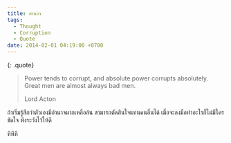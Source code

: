 ```yaml
---
title: อำนาจ
tags:
  - Thought
  - Corruption
  - Quote
date: 2014-02-01 04:19:00 +0700
---
```


{: .quote}
> Power tends to corrupt, and absolute power corrupts absolutely. Great men are almost always bad men.
>
> Lord Acton

ถ้าเริ่มรู้สึกว่าตัวเองมีอำนาจมากเหลือล้น สามารถตัดสินใจแทนคนอื่นได้ เมื่อจะลงมือทำอะไรก็ไม่มีใครขัดใจ พึงระวังไว้ให้ดี

หึหึหึ
